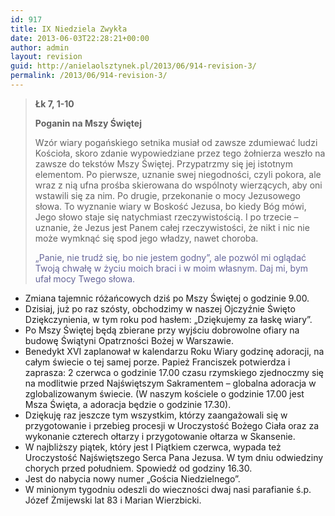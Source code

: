 ```yaml
---
id: 917
title: IX Niedziela Zwykła
date: 2013-06-03T22:28:21+00:00
author: admin
layout: revision
guid: http://anielaolsztynek.pl/2013/06/914-revision-3/
permalink: /2013/06/914-revision-3/
---
```

> **Łk 7, 1-10**
> 
> **Poganin na Mszy Świętej**
> 
> Wzór wiary pogańskiego setnika musiał od zawsze zdumiewać ludzi Kościoła, skoro zdanie wypowiedziane przez tego żołnierza weszło na zawsze do tekstów Mszy Świętej. Przypatrzmy się jej istotnym elementom. Po pierwsze, uznanie swej niegodności, czyli pokora, ale wraz z nią ufna prośba skierowana do wspólnoty wierzących, aby oni wstawili się za nim. Po drugie, przekonanie o mocy Jezusowego słowa. To wyznanie wiary w Boskość Jezusa, bo kiedy Bóg mówi, Jego słowo staje się natychmiast rzeczywistością. I po trzecie &#8211; uznanie, że Jezus jest Panem całej rzeczywistości, że nikt i nic nie może wymknąć się spod jego władzy, nawet choroba.
> 
> <span style="color: #666699;">&#8222;Panie, nie trudź się, bo nie jestem godny&#8221;, ale pozwól mi oglądać Twoją chwałę w życiu moich braci i w moim własnym. Daj mi, bym ufał mocy Twego słowa.</span>

  * Zmiana tajemnic różańcowych dziś po Mszy Świętej o godzinie 9.00.
  * Dzisiaj, już po raz szósty, obchodzimy w naszej Ojczyźnie Święto Dziękczynienia, w tym roku pod hasłem: &#8222;Dziękujemy za łaskę wiary&#8221;.
  * Po Mszy Świętej będą zbierane przy wyjściu dobrowolne ofiary na budowę Świątyni Opatrzności Bożej w Warszawie.
  * Benedykt XVI zaplanował w kalendarzu Roku Wiary godzinę adoracji, na całym świecie o tej samej porze. Papież Franciszek potwierdza i zaprasza: 2 czerwca o godzinie 17.00 czasu rzymskiego zjednoczmy się na modlitwie przed Najświętszym Sakramentem &#8211; globalna adoracja w zglobalizowanym świecie. (W naszym kościele o godzinie 17.00 jest Msza Święta, a adoracja będzie o godzinie 17.30).
  * Dziękuję raz jeszcze tym wszystkim, którzy zaangażowali się w przygotowanie i przebieg procesji w Uroczystość Bożego Ciała oraz za wykonanie czterech ołtarzy i przygotowanie ołtarza w Skansenie.
  * W najbliższy piątek, który jest I Piątkiem czerwca, wypada też Uroczystość Najświętszego Serca Pana Jezusa. W tym dniu odwiedziny chorych przed południem. Spowiedź od godziny 16.30.
  * Jest do nabycia nowy numer &#8222;Gościa Niedzielnego&#8221;.
  * W minionym tygodniu odeszli do wieczności dwaj nasi parafianie ś.p. Józef Żmijewski lat 83 i Marian Wierzbicki.